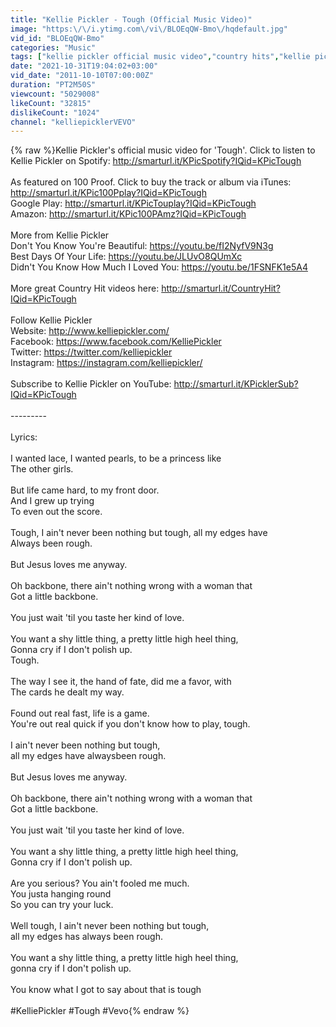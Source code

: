 ```yaml
---
title: "Kellie Pickler - Tough (Official Music Video)"
image: "https:\/\/i.ytimg.com\/vi\/BLOEqQW-Bmo\/hqdefault.jpg"
vid_id: "BLOEqQW-Bmo"
categories: "Music"
tags: ["kellie pickler official music video","country hits","kellie pickler lyrics"]
date: "2021-10-31T19:04:02+03:00"
vid_date: "2011-10-10T07:00:00Z"
duration: "PT2M50S"
viewcount: "5029008"
likeCount: "32815"
dislikeCount: "1024"
channel: "kelliepicklerVEVO"
---
```

{% raw %}Kellie Pickler's official music video for 'Tough'. Click to listen to Kellie Pickler on Spotify: <a rel="nofollow" target="blank" href="http://smarturl.it/KPicSpotify?IQid=KPicTough">http://smarturl.it/KPicSpotify?IQid=KPicTough</a><br /><br />As featured on 100 Proof. Click to buy the track or album via iTunes: <a rel="nofollow" target="blank" href="http://smarturl.it/KPic100Pplay?IQid=KPicTough">http://smarturl.it/KPic100Pplay?IQid=KPicTough</a><br />Google Play: <a rel="nofollow" target="blank" href="http://smarturl.it/KPicTouplay?IQid=KPicTough">http://smarturl.it/KPicTouplay?IQid=KPicTough</a><br />Amazon: <a rel="nofollow" target="blank" href="http://smarturl.it/KPic100PAmz?IQid=KPicTough">http://smarturl.it/KPic100PAmz?IQid=KPicTough</a><br /><br />More from Kellie Pickler<br />Don't You Know You're Beautiful: <a rel="nofollow" target="blank" href="https://youtu.be/fI2NyfV9N3g">https://youtu.be/fI2NyfV9N3g</a><br />Best Days Of Your Life: <a rel="nofollow" target="blank" href="https://youtu.be/JLUvO8QUmXc">https://youtu.be/JLUvO8QUmXc</a><br />Didn't You Know How Much I Loved You: <a rel="nofollow" target="blank" href="https://youtu.be/1FSNFK1e5A4">https://youtu.be/1FSNFK1e5A4</a><br /><br />More great Country Hit videos here: <a rel="nofollow" target="blank" href="http://smarturl.it/CountryHit?IQid=KPicTough">http://smarturl.it/CountryHit?IQid=KPicTough</a><br /><br />Follow Kellie Pickler<br />Website: <a rel="nofollow" target="blank" href="http://www.kelliepickler.com/">http://www.kelliepickler.com/</a><br />Facebook: <a rel="nofollow" target="blank" href="https://www.facebook.com/KelliePickler">https://www.facebook.com/KelliePickler</a><br />Twitter: <a rel="nofollow" target="blank" href="https://twitter.com/kelliepickler">https://twitter.com/kelliepickler</a><br />Instagram: <a rel="nofollow" target="blank" href="https://instagram.com/kelliepickler/">https://instagram.com/kelliepickler/</a><br /><br />Subscribe to Kellie Pickler on YouTube: <a rel="nofollow" target="blank" href="http://smarturl.it/KPicklerSub?IQid=KPicTough">http://smarturl.it/KPicklerSub?IQid=KPicTough</a><br /><br />---------<br /><br />Lyrics:<br /><br />I wanted lace, I wanted pearls, to be a princess like <br />The other girls. <br /><br />But life came hard, to my front door.<br />And I grew up trying <br />To even out the score. <br /><br />Tough, I ain't never been nothing but tough, all my edges have <br />Always been rough. <br /><br />But Jesus loves me anyway. <br /><br />Oh backbone, there ain't nothing wrong with a woman that <br />Got a little backbone. <br /><br />You just wait 'til you taste her kind of love. <br /><br />You want a shy little thing, a pretty little high heel thing, <br />Gonna cry if I don't polish up.<br />Tough. <br /><br />The way I see it, the hand of fate, did me a favor, with <br />The cards he dealt my way. <br /><br />Found out real fast, life is a game.<br />You're out real quick if you don't know how to play, tough. <br /><br />I ain't never been nothing but tough,<br />all my edges have alwaysbeen rough. <br /><br />But Jesus loves me anyway. <br /><br />Oh backbone, there ain't nothing wrong with a woman that <br />Got a little backbone. <br /><br />You just wait 'til you taste her kind of love. <br /><br />You want a shy little thing, a pretty little high heel thing, <br />Gonna cry if I don't polish up. <br /><br />Are you serious? You ain't fooled me much.<br />You justa hanging round <br />So you can try your luck. <br /><br />Well tough, I ain't never been nothing but tough,<br />all my edges has always been rough. <br /><br />You want a shy little thing, a pretty little high heel thing,<br />gonna cry if I don't polish up. <br /><br />You know what I got to say about that is tough<br /><br />#KelliePickler #Tough #Vevo{% endraw %}
